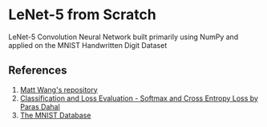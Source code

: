 # LeNet-5 from Scratch
LeNet-5 Convolution Neural Network built primarily using NumPy and applied on the MNIST Handwritten Digit Dataset
## References
1. [Matt Wang's repository](https://github.com/mattwang44/LeNet-from-Scratch)
2. [Classification and Loss Evaluation - Softmax and Cross Entropy Loss by Paras Dahal](https://deepnotes.io/softmax-crossentropy)
3. [The MNIST Database](http://yann.lecun.com/exdb/mnist/)

